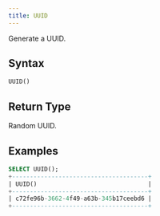 ```yaml
---
title: UUID
---
```


Generate a UUID.

## Syntax

```sql
UUID()
```

## Return Type

Random UUID.

## Examples

```sql
SELECT UUID();
+--------------------------------------+
| UUID()                               |
+--------------------------------------+
| c72fe96b-3662-4f49-a63b-345b17ceebd6 |
+--------------------------------------+
```
